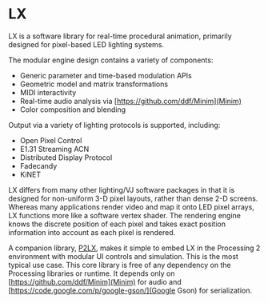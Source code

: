 LX
==

LX is a software library for real-time procedural animation, primarily designed for pixel-based LED lighting systems.

The modular engine design contains a variety of components:

* Generic parameter and time-based modulation APIs
* Geometric model and matrix transformations
* MIDI interactivity
* Real-time audio analysis via [https://github.com/ddf/Minim](Minim)
* Color composition and blending

Output via a variety of lighting protocols is supported, including:

* Open Pixel Control
* E1.31 Streaming ACN
* Distributed Display Protocol
* Fadecandy
* KiNET

LX differs from many other lighting/VJ software packages in that it is designed for non-uniform 3-D pixel layouts, rather than dense 2-D screens. Whereas many applications render video and map it onto LED pixel arrays, LX functions more like a software vertex shader. The rendering engine knows the discrete position of each pixel and takes exact position information into account as each pixel is rendered.   

A companion library, [P2LX](https://github.com/heronarts/P2LX), makes it simple to embed LX in the Processing 2 environment with modular UI controls and simulation. This is the most typical use case. This core library is free of any dependency on the Processing libraries or runtime. It depends only on [https://github.com/ddf/Minim](Minim) for audio and [https://code.google.com/p/google-gson/](Google Gson) for serialization.
 
